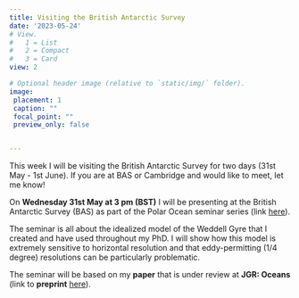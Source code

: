```yaml
---
title: Visiting the British Antarctic Survey
date: '2023-05-24'
# View.
#   1 = List
#   2 = Compact
#   3 = Card
view: 2

# Optional header image (relative to `static/img/` folder).
image: 
 placement: 1
 caption: ""
 focal_point: ""
 preview_only: false


---
```

This week I will be visiting the British Antarctic Survey for two days (31st May - 1st June). If you are at BAS or Cambridge and would like to meet, let me know!

On **Wednesday 31st May at 3 pm (BST)** I will be presenting at the British Antarctic Survey (BAS) as part of the Polar Ocean seminar series (link [here](https://talks.cam.ac.uk/talk/index/201595)).

The seminar is all about the idealized model of the Weddell Gyre that I created and have used throughout my PhD. I will show how this model is extremely sensitive to horizontal resolution and that eddy-permitting (1/4 degree) resolutions can be particularly problematic.

The seminar will be based on my **paper** that is under review at **JGR: Oceans** (link to **preprint** [here](https://doi.org/10.22541/essoar.167591042.21189159/v1)). 



